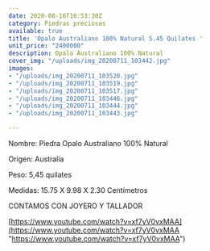 ```yaml
---
date: 2020-08-16T16:53:30Z
category: Piedras preciosas
available: true
title: 'Opalo Australiano 100% Natural 5.45 Quilates '
unit_price: "2400000"
description: Opalo Australiano 100% Natural
cover_img: "/uploads/img_20200711_103442.jpg"
images:
- "/uploads/img_20200711_103520.jpg"
- "/uploads/img_20200711_103519.jpg"
- "/uploads/img_20200711_103517.jpg"
- "/uploads/img_20200711_103446.jpg"
- "/uploads/img_20200711_103444.jpg"
- "/uploads/img_20200711_103443.jpg"

---
```

Nombre: Piedra Opalo Australiano 100% Natural

Origen: Australia 

Peso: 5,45 quilates

Medidas: 15.75 X 9.98 X 2.30 Centímetros 

CONTAMOS CON JOYERO Y TALLADOR

[https://www.youtube.com/watch?v=xf7yV0vxMAA](https://www.youtube.com/watch?v=xf7yV0vxMAA "https://www.youtube.com/watch?v=xf7yV0vxMAA")